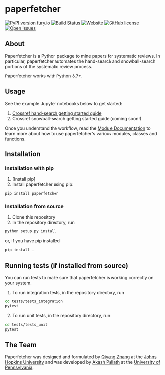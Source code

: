 # paperfetcher

[![PyPI version fury.io](https://badge.fury.io/py/paperfetcher.svg)](https://pypi.python.org/pypi/paperfetcher/)
[![Build Status](https://img.shields.io/endpoint.svg?url=https%3A%2F%2Factions-badge.atrox.dev%2Fpaperfetcher%2Fpaperfetcher%2Fbadge&style=flat)](https://actions-badge.atrox.dev/paperfetcher/paperfetcher/goto)
[![Website](https://img.shields.io/website?label=docs&url=https%3A%2F%2Fimg.shields.io%2Fwebsite%2Fhttps%2Fpaperfetcher.github.io%2Fpaperfetcher)](https://paperfetcher.github.io/paperfetcher)
[![GitHub license](https://badgen.net/github/license/paperfetcher/paperfetcher)](https://github.com/paperfetcher/paperfetcher/blob/master/LICENSE)
[![Open Issues](https://img.shields.io/github/issues-raw/paperfetcher/paperfetcher)](https://github.com/paperfetcher/paperfetcher/issues)

## About

Paperfetcher is a Python package to mine papers for systematic reviews. In particular, paperfetcher automates the hand-search and snowball-search portions of the systematic review process.

Paperfetcher works with Python 3.7+.

## Usage

See the example Jupyter notebooks below to get started:

1. [Crossref hand-search getting started guide](https://nbviewer.jupyter.org/github/paperfetcher/paperfetcher/blob/master/examples/Crossref_hand_search.ipynb)
2. Crossref snowball-search getting started guide (coming soon!)

Once you understand the workflow, read the [Module Documentation](https://paperfetcher.github.io/paperfetcher/paperfetcher.html) to
learn more about how to use paperfetcher's various modules, classes and functions.

## Installation

### Installation with pip

1. [Install pip]
2. Install paperfetcher using pip:
```sh
pip install paperfetcher
```

### Installation from source

1. Clone this repository
2. In the repository directory, run
```sh
python setup.py install
```
or, if you have pip installed
```sh
pip install .
```

## Running tests (if installed from source)

You can run tests to make sure that paperfetcher is working correctly on your system.

1. To run integration tests, in the repository directory, run
```sh
cd tests/tests_integration
pytest
```

2. To run unit tests, in the repository directory, run
```sh
cd tests/tests_unit
pytest
```

## The Team

Paperfetcher was designed and formulated by [Qiyang Zhang](https://qiyangzh.github.io) at the [Johns Hopkins University](https://www.jhu.edu) and was developed by [Akash Pallath](https://apallath.github.io) at the [University of Pennsylvania](https://www.upenn.edu).
